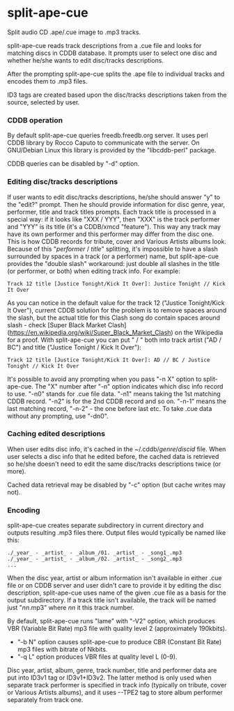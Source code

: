 # split-ape-cue

Split audio CD .ape/.cue image to .mp3 tracks.

split-ape-cue reads track descriptions from a .cue file and looks for
matching discs in CDDB database. It prompts user to select one disc and
whether he/she wants to edit disc/tracks descriptions.

After the prompting split-ape-cue splits the .ape file to individual
tracks and encodes them to .mp3 files.

ID3 tags are created based upon the disc/tracks descriptions taken
from the source, selected by user.

### CDDB operation

By default split-ape-cue queries freedb.freedb.org server. It uses
perl CDDB library by Rocco Caputo to communicate with the server. On
GNU/Debian Linux this library is provided by the "libcddb-perl"
package.

CDDB queries can be disabled by "-d" option.

### Editing disc/tracks descriptions

If user wants to edit disc/tracks descriptions, he/she should answer
"y" to the "edit?" prompt. Then he should provide information for disc
genre, year, performer, title and track titles prompts. Each track
title is processed in a special way: if it looks like "XXX / YYY", then
"XXX" is the track performer and "YYY" is its title (it's a CDDB/xmcd
"feature"). This way any track may have its own performer and this
performer may differ from the disc one. This is how CDDB records
for tribute, cover and Various Artists albums look. Because of this
"_performer_ / _title_" splitting, it's impossible to have a slash
surrounded by spaces in a track (or a performer) name, but
split-ape-cue provides the "double slash" workaround: just double all
slashes in the title (or performer, or both) when editing track info.
For example:

    Track 12 title [Justice Tonight/Kick It Over]: Justice Tonight // Kick It Over

As you can notice in the default value for the track 12 ("Justice
Tonight/Kick It Over"), current CDDB solution for the problem is to
remove spaces around the slash, but the actual title for this Clash
song do contain spaces around slash - check [Super Black Market Clash]
(https://en.wikipedia.org/wiki/Super_Black_Market_Clash) on the
Wikipedia for a proof. With split-ape-cue you can put " / " both into
track artist ("AD / BC") and title ("Justice Tonight / Kick It Over"):

    Track 12 title [Justice Tonight/Kick It Over]: AD // BC / Justice Tonight // Kick It Over

It's possible to avoid any prompting when you pass "-n X" option to
split-ape-cue. The "X" number after "-n" option indicates which disc
info record to use. "-n0" stands for .cue file data. "-n1" means
taking the 1st matching CDDB record. "-n2" is for the 2nd CDDB record
and so on. "-n-1" means the last matching record, "-n-2" - the one
before last etc. To take .cue data without any prompting, use "-dn0".

### Caching edited descriptions

When user edits disc info, it's cached in the ~/.cddb/_genre_/_discid_
file. When user selects a disc info that he edited before, the cached
data is retrieved so he/she doesn't need to edit the same disc/tracks
descriptions twice (or more).

Cached data retrieval may be disabled by "-c" option (but cache writes
may not).

### Encoding

split-ape-cue creates separate subdirectory in current directory and
outputs resulting .mp3 files there. Output files would typically be
named like this:

    ./_year_ - _artist_ - _album_/01. _artist_ - _song1_.mp3
    ./_year_ - _artist_ - _album_/02. _artist_ - _song2_.mp3
    ...

When the disc year, artist or album information isn't available in
either .cue file or on CDDB server and user didn't care to provide it
by editing the disc description, split-ape-cue uses name of the given
.cue file as a basis for the output subdirectory. If a track title
isn't available, the track will be named just "_nn_.mp3" where _nn_ it
this track number.

By default, split-ape-cue runs "lame" with "-V2" option, which produces
VBR (Variable Bit Rate) mp3 file with quality level 2 (approximately
190kbits).
* "-b N" option causes split-ape-cue to produce CBR (Constant Bit Rate)
  mp3 files with bitrate of Nkbits.
* "-q L" option produces VBR files at quality level L (0-9).

Disc year, artist, album, genre, track number, title and performer data
are put into ID3v1 tag or ID3v1+ID3v2. The latter method is only used
when separate track performer is specified in track info (typically
on tribute, cover or Various Artists albums), and it uses --TPE2 tag to
store album performer separately from track one.
